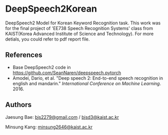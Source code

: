 DeepSpeech2Korean
=====
DeepSpeech2 Model for Korean Keyword Recognition task. This work was for the final project of 'EE738 Speech Recognition Systems' class from KAIST(Korea Advanced Institute of Science and Technology). For more detials, you could refer to pdf report file.

References
---
* Base DeepSpeech2 code in https://github.com/SeanNaren/deepspeech.pytorch
* Amodei, Dario, et al. "Deep speech 2: End-to-end speech recognition in english and mandarin." *International Conference on Machine Learning*. 2016.

Authors
---
Jaesung Bae: bjs2279@gmail.com / bjsd3@kaist.ac.kr

Minsung Kang: minsung2646@kaist.ac.kr





